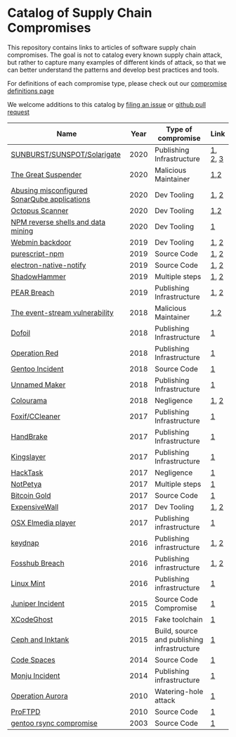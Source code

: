 # Catalog of Supply Chain Compromises


This repository contains links to articles of software supply chain
compromises. The goal is not to catalog every known supply chain attack, but 
rather to capture many examples of different kinds of attack, so that we 
can better understand the patterns and develop best practices and tools.

For definitions of each compromise type, please check out our [compromise definitions page](/supply-chain-security/compromises/compromise-definitions.md)

We welcome additions to this catalog by 
[filing an issue](https://github.com/cncf/sig-security/issues/new/choose) or
[github pull request](https://github.com/cncf/sig-security)


| Name              | Year               | Type of compromise    | Link        |
| ----------------- | ------------------ | ------------------    | ----------- |
| [SUNBURST/SUNSPOT/Solarigate](2020/solarwinds.md) | 2020 | Publishing Infrastructure | [1](https://www.fireeye.com/blog/threat-research/2020/12/evasive-attacker-leverages-solarwinds-supply-chain-compromises-with-sunburst-backdoor.html), [2](https://msrc-blog.microsoft.com/2020/12/13/customer-guidance-on-recent-nation-state-cyber-attacks/), [3](https://www.crowdstrike.com/blog/sunspot-malware-technical-analysis/) |  |
| [The Great Suspender](2020/thegreatsuspender.md) | 2020 | Malicious Maintainer | [1](https://github.com/greatsuspender/thegreatsuspender/issues/1263),[2](https://lifehacker.com/ditch-the-great-suspender-before-it-becomes-a-security-1845989664) |
| [Abusing misconfigured SonarQube applications](2020/sonarqube.md) | 2020 | Dev Tooling | [1](https://www.zdnet.com/article/fbi-hackers-stole-source-code-from-us-government-agencies-and-private-companies/), [2](https://www.ic3.gov/Media/News/2020/201103-3.pdf) |
| [Octopus Scanner](2020/octopus_scanner.md) | 2020 | Dev Tooling | [1](https://securitylab.github.com/research/octopus-scanner-malware-open-source-supply-chain),[2](https://threatpost.com/octopus-scanner-tentacles-github-repositories/156204/) |
| [NPM reverse shells and data mining](2020/nodejs.md) | 2020 | Dev Tooling | [1](https://www.bleepingcomputer.com/news/security/npm-nukes-nodejs-malware-opening-windows-linux-reverse-shells/) |
| [Webmin backdoor](2019/webmin-backdoor.md) | 2019 | Dev Tooling | [1](https://www.zdnet.com/article/backdoor-found-in-webmin-a-popular-web-based-utility-for-managing-unix-servers/), [2](http://www.webmin.com/exploit.html) |
| [purescript-npm](2019/purescript-npm.md) | 2019 | Source Code | [1](https://www.npmjs.com/advisories/1082), [2](https://www.npmjs.com/advisories/1082) |
| [electron-native-notify](2019/electron-native-notify.md) | 2019 | Source Code | [1](https://blog.npmjs.org/post/185397814280/plot-to-steal-cryptocurrency-foiled-by-the-npm), [2](https://komodoplatform.com/update-agama-vulnerability/)|
| [ShadowHammer](2019/shadowhammer.md) | 2019 | Multiple steps | [1](https://www.csoonline.com/article/3384259/asus-users-fall-victim-to-supply-chain-attack-through-backdoored-update.html), [2](https://securelist.com/operation-shadowhammer/89992/) |
| [PEAR Breach](2019/pear.md) | 2019 | Publishing Infrastructure | [1](https://blog.dcso.de/php-pear-software-supply-chain-attack/), [2](https://thehackernews.com/2019/01/php-pear-hacked.html) |
| [The event-stream vulnerability](2018/event-stream.md) | 2018 | Malicious Maintainer | [1]((https://medium.com/intrinsic/compromised-npm-package-event-stream-d47d08605502)),[2](https://github.com/dominictarr/event-stream/issues/116) |
| [Dofoil](2018/dofoil.md) | 2018 | Publishing Infrastructure | [1](https://www.zdnet.com/article/windows-attack-poisoned-bittorrent-client-set-off-huge-dofoil-outbreak-says-microsoft/) |
| [Operation Red](2018/operation-red.md) | 2018 | Publishing Infrastructure | [1](https://blog.trendmicro.com/trendlabs-security-intelligence/supply-chain-attack-operation-red-signature-targets-south-korean-organizations/) |
| [Gentoo Incident](2018/gentoo.md) | 2018    | Source Code | [1](https://wiki.gentoo.org/wiki/Project:Infrastructure/Incident_Reports/2018-06-28_Github)
| [Unnamed Maker](2018/unnamed-maker.md) | 2018 | Publishing Infrastructure | [1](https://www.bleepingcomputer.com/news/security/microsoft-discovers-supply-chain-attack-at-unnamed-maker-of-pdf-software/) |
| [Colourama](2018/colourama.md) | 2018 | Negligence | [1](https://medium.com/@bertusk/cryptocurrency-clipboard-hijacker-discovered-in-pypi-repository-b66b8a534a8), [2](https://arstechnica.com/information-technology/2018/10/two-new-supply-chain-attacks-come-to-light-in-less-than-a-week/) |
| [Foxif/CCleaner](2017/ccleaner.md) | 2017 | Publishing Infrastructure | [1](https://blog.talosintelligence.com/2017/09/avast-distributes-malware.html) |
| [HandBrake](2017/handbrake.md) | 2017 | Publishing Infrastructure | [1](https://blog.malwarebytes.com/threat-analysis/mac-threat-analysis/2017/05/handbrake-hacked-to-drop-new-variant-of-proton-malware/) |
| [Kingslayer](2017/kingslayer.md) | 2017 | Publishing Infrastructure | [1](https://www.rsa.com/content/dam/premium/en/white-paper/kingslayer-a-supply-chain-attack.pdf) |
| [HackTask](2017/hacktask.md) | 2017 | Negligence | [1](https://securityintelligence.com/news/typosquatting-attack-puts-developers-at-risk-from-infected-javascript-packages/) |
| [NotPetya](2017/notpetya.md) | 2017 | Multiple steps | [1](https://www.welivesecurity.com/2017/07/04/analysis-of-telebots-cunning-backdoor/) |
| [Bitcoin Gold](2017/bitcoingold.md) | 2017 | Source Code | [1](https://bitcoingold.org/critical-warning-nov-26/) | 
| [ExpensiveWall](2017/expensivewall.md) | 2017 | Dev Tooling | [1](https://blog.checkpoint.com/2017/09/14/expensivewall-dangerous-packed-malware-google-play-will-hit-wallet/), [2](https://research.checkpoint.com/expensivewall-dangerous-packed-malware-google-play-will-hit-wallet/)
| [OSX Elmedia player](2017/elmedia.md) | 2017 | Publishing infrastructure | [1](https://www.hackread.com/hackers-infect-mac-users-proton-malware-using-elmedia-player/) |
| [keydnap](2016/keydnap.md) | 2016 | Publishing infrastructure | [1](https://blog.malwarebytes.com/threat-analysis/2016/09/transmission-hijacked-again-to-spread-malware), [2](https://www.welivesecurity.com/2016/08/30/osxkeydnap-spreads-via-signed-transmission-application/) |
| [Fosshub Breach](2016/fosshub.md) | 2016 | Publishing infrastructure | [1](https://www.ghacks.net/2016/08/03/attention-fosshub-downloads-compromised/), [2](https://www.theregister.co.uk/2016/08/04/classicshell_audicity_infection/) |
| [Linux Mint](2016/mint.md) | 2016 | Publishing infrastructure | [1](https://www.zdnet.com/article/linux-mint-website-hacked-malicious-backdoor-version/) |
| [Juniper Incident](2015/juniper.md) | 2015    | Source Code Compromise| [1](https://eprint.iacr.org/2016/376.pdf)
| [XCodeGhost](2015/xcodeghost.md) | 2015 | Fake toolchain | [1](https://www.theregister.co.uk/2015/09/21/xcodeghost_apple_ios_store_malware_zapped/) | 
| [Ceph and Inktank](2015/ceph-and-inktank.md) | 2015 | Build, source and publishing infrastructure | [1](https://www.zdnet.com/article/red-hats-ceph-and-inktank-code-repositories-were-cracked/) |
| [Code Spaces](2014/code-spaces.md) | 2014    | Source Code | [1](https://threatpost.com/hacker-puts-hosting-service-code-spaces-out-of-business/106761/)
| [Monju Incident](2014/monju.md) | 2014    | Publishing infrastructure| [1](https://www.contextis.com/en/blog/context-threat-intelligence-the-monju-incident)
| [Operation Aurora](2010/aurora.md) | 2010 | Watering-hole attack | [1](https://www.wired.com/2010/03/source-code-hacks/) | 
| [ProFTPD](2010/proftpd.md) | 2010 | Source Code | [1](https://www.zdnet.com/article/open-source-proftpd-hacked-backdoor-planted-in-source-code/) |
| [gentoo rsync compromise](2003/gentoo-rsync.md) | 2003 | Source Code | [1](https://archives.gentoo.org/gentoo-announce/message/7b0581416ddd91522c14513cb789f17a) |
